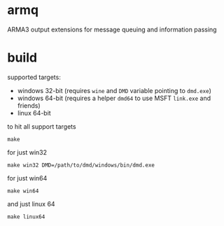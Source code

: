 armq
===

ARMA3 output extensions for message queuing and information passing

# build

supported targets:
* windows 32-bit (requires `wine` and `DMD` variable pointing to `dmd.exe`)
* windows 64-bit (requires a helper `dmd64` to use MSFT `link.exe` and friends)
* linux 64-bit

to hit all support targets
```
make
```

for just win32
```
make win32 DMD=/path/to/dmd/windows/bin/dmd.exe
```

for just win64

```
make win64
```

and just linux 64
```
make linux64
```
